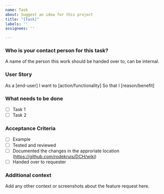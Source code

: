 ```yaml
---
name: Task
about: Suggest an idea for this project
title: "[Task]"
labels: ''
assignees: ''

---
```


### **Who is your contact person for this task?**
A name of the person this work should be handed over to, can be internal. 

### **User Story**
As a [end-user]
I want to [action/functionality]
So that I [reason/benefit]

### **What needs to be done**
- [ ] Task 1
- [ ] Task 2

### **Acceptance Criteria**
- [ ] Example
- [ ] Tested and reviewed
- [ ] Documented the changes in the approriate location (https://github.com/rodekruis/DCH/wiki)
- [ ] Handed over to requester

### **Additional context**
Add any other context or screenshots about the feature request here.
